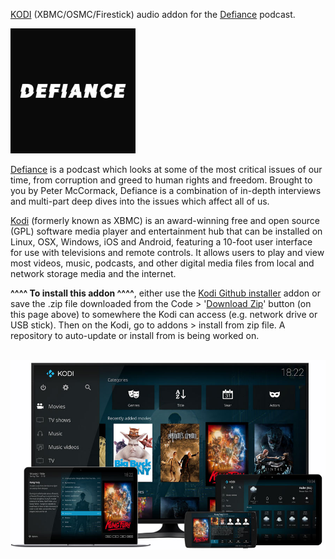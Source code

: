 <a href="kodi.tv">KODI<a> (XBMC/OSMC/Firestick) audio addon for the <a href="https://www.defiance.news/">Defiance</a> podcast.<br>

<img src="https://github.com/leopheard/Defiance/blob/master/resources/media/logo.jpg?raw=true" width="200" height="200" alt="Defiance"><br>

<a href="https://www.defiance.news/">Defiance</a> is a podcast which looks at some of the most critical issues of our time, from corruption and greed to human rights and freedom. Brought to you by Peter McCormack, Defiance is a combination of in-depth interviews and multi-part deep dives into the issues which affect all of us.<br>

<a href="https://www.kodi.tv">Kodi</a> (formerly known as XBMC) is an award-winning free and open source (GPL) software media player and entertainment hub that can be installed on Linux, OSX, Windows, iOS and Android, featuring a 10-foot user interface for use with televisions and remote controls. It allows users to play and view most videos, music, podcasts, and other digital media files from local and network storage media and the internet.<br>

<b>^^^^ To install this addon ^^^^</b>, either use the <a href="https://www.tvaddons.co/github-browser-kodi/">Kodi Github installer</a> addon or save the .zip file downloaded from the Code > '<a href="https://github.com/leopheard/defiance/archive/refs/heads/master.zip">Download Zip</a>' button (on this page above) to somewhere the Kodi can access (e.g. network drive or USB stick). Then on the Kodi, go to addons > install from zip file. A repository to auto-update or install from is being worked on.<br>

<br><a href="https://www.kodi.tv"><img src="https://github.com/leopheard/Audio-Podcasts/blob/master/resources/media/about--devices.jpg?raw=true">
